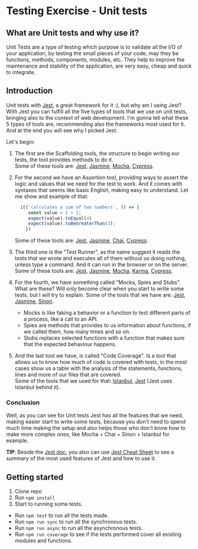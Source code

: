 # Testing Exercise - Unit tests

## What are Unit tests and why use it?

Unit Tests are a type of testing which purpose is to
validate all the I/O of your application, by testing the small
pieces of your code, may they be functions, methods, components, modules, etc.
They help to improve the maintenance and stability of the application, are
very easy, cheap and quick to integrate.

## Introduction

Unit tests with [Jest](https://jestjs.io/pt-BR/), a great framework for it :), but why am I using Jest?
With Jest you can fulfill all the five types of tools that we use on unit tests, bringing also to the context of web development.
I'm gonna tell what these 5 types of tools are, recommending also the frameworks most used for it.
And at the end you will see why I picked Jest.

Let's begin:

1. The first are the Scaffolding tools, the structure to begin writing our tests, the tool provides methods to do it.<br>
Some of these tools are: [Jest](https://jestjs.io/pt-BR/), [Jasmine](https://jasmine.github.io/), [Mocha](https://mochajs.org/), [Cypress](https://www.cypress.io/).

2. For the second we have an Assertion tool, providing ways to assert the logic and values that we need for the test to work.
And it comes with syntaxes that seems like basic English, making easy to understand. Let me show and example of that:

    ``` javascript
      it('calculates a sum of two numbers', () => {
         const value = 2 + 2;
         expect(value).toEqual(4)
         expect(value).toBeGreaterThan(3);
        })
    ```

      Some of these tools are: [Jest](https://jestjs.io/pt-BR/), [Jasmine](https://jasmine.github.io/), [Chai](https://www.chaijs.com/), [Cypress](https://www.cypress.io/).

3. The third one is the "Test Runner", as the name suggest it reads the tests that we wrote and executes all of them without us doing nothing, unless
type a command. And it can run in the browser or on the server.
Some of these tools are: [Jest](https://jestjs.io/pt-BR/), [Jasmine](https://jasmine.github.io/), [Mocha](https://mochajs.org/), [Karma](https://karma-runner.github.io/latest/index.html), [Cypress](https://www.cypress.io/).

4. For the fourth, we have something called "Mocks, Spies and Stubs". What are these? Will only become clear when you start to write some tests,
but I will try to explain.
Some of the tools that we have are: [Jest](https://jestjs.io/pt-BR/), [Jasmine](https://jasmine.github.io/), [Sinon](https://sinonjs.org/).
  
   * Mocks is like faking a behavior or a function to test different parts of a process, like a call to an API.
   * Spies are methods that provides to us information about functions, if we called them, how many times and so on. 
   * Stubs replaces selected functions with a function that makes sure that the expected behaviour happens.


5. And the last tool we have, is called "Code Coverage". Is a tool that allows us to know how much of code is covered with tests, in the most cases
show us a table with the analysis of the statements, functions, lines and more of our files that are covered. <br>
Some of the tools that we used for that: [Istanbul](https://istanbul.js.org/), [Jest](https://jestjs.io/pt-BR/) (Jest uses Istanbul behind it).

### Conclusion

Well, as you can see for Unit tests Jest has all the features that we need, making easier start to write some tests,
because you don't need to spend much time making the setup and also helps those who don't know how to make more complex ones,
like Mocha + Chai + Sinon + Istanbul for example.

**TIP**: Beside the [Jest doc](https://jestjs.io/pt-BR/docs/getting-started), you also can use [Jest Cheat Sheet](https://github.com/sapegin/jest-cheat-sheet) to see a summary of the most used features of Jest and how to use it.

## Getting started

1. Clone repo
2. Run `npm install`
3. Start to running some tests.

* Run `npm test` to run all the tests made.
* Run `npm run sync` to run all the synchronous tests.
* Run `npm run async` to run all the asynchronous tests.
* Run `npm run coverage` to see if the tests performed cover all existing modules and functions.

